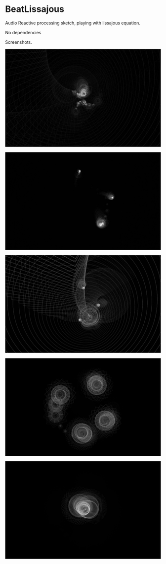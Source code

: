 # BeatLissajous
Audio Reactive processing sketch, playing with lissajous equation. 

No dependencies

Screenshots. 

![alt tag](https://raw.githubusercontent.com/mauricioSuaza/BeatLissajous/master/images/img00530.jpg)

![alt tag](https://raw.githubusercontent.com/mauricioSuaza/BeatLissajous/master/images/img00595.jpg)

![alt tag](https://raw.githubusercontent.com/mauricioSuaza/BeatLissajous/master/images/img00618.jpg)

![alt tag](https://raw.githubusercontent.com/mauricioSuaza/BeatLissajous/master/images/img00956.jpg)

![alt tag](https://raw.githubusercontent.com/mauricioSuaza/BeatLissajous/master/images/img01008.jpg)